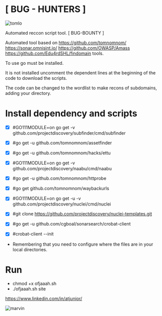 <h1>[ BUG - HUNTERS ]</h1>

![tomlo](https://user-images.githubusercontent.com/28729614/85304899-4c757f80-b47a-11ea-8671-aa83273c73a5.gif)

Automated reccon script tool. [ BUG-BOUNTY ]

Automated tool based on https://github.com/tomnomnom/ https://sonar.omnisint.io/ https://github.com/OWASP/Amass https://github.com/Edu4rdSHL/findomain tools.

To use go must be installed.

It is not installed uncomment the dependent lines at the beginning of the code to download the scripts.

The code can be changed to the wordlist to make recons of subdomains, adding your directory.

<h1>Install dependency and scripts</h1>

- [x] #GO111MODULE=on go get -v github.com/projectdiscovery/subfinder/cmd/subfinder
- [x] #go get -u github.com/tomnomnom/assetfinder
- [x] #go get -u github.com/tomnomnom/hacks/ettu
- [x] #GO111MODULE=on go get -v github.com/projectdiscovery/naabu/cmd/naabu
- [x] #go get -u github.com/tomnomnom/httprobe
- [x] #go get github.com/tomnomnom/waybackurls
- [x] #GO111MODULE=on go get -u -v github.com/projectdiscovery/nuclei/cmd/nuclei
- [x] #git clone https://github.com/projectdiscovery/nuclei-templates.git
- [x] #go get -u github.com/cgboal/sonarsearch/crobat-client
- [x] #crobat-client --init

 
- Remembering that you need to configure where the files are in your local directories.

 <h1>Run</h1>

- chmod +x ofjaaah.sh 
- ./ofjaaah.sh site

https://www.linkedin.com/in/atjunior/

![marvin](https://user-images.githubusercontent.com/28729614/85303574-ac6b2680-b478-11ea-9648-53ee37786a75.gif)
